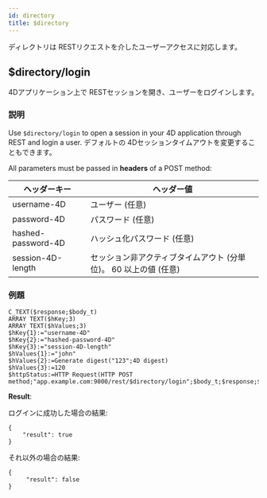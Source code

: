 ```yaml
---
id: directory
title: $directory
---
```


ディレクトリは RESTリクエストを介したユーザーアクセスに対応します。

## $directory/login

4Dアプリケーション上で RESTセッションを開き、ユーザーをログインします。

### 説明

Use `$directory/login` to open a session in your 4D application through REST and login a user. デフォルトの 4Dセッションタイムアウトを変更することもできます。

All parameters must be passed in **headers** of a POST method:

| ヘッダーキー             | ヘッダー値                                                                       |
| ------------------ | --------------------------------------------------------------------------- |
| username-4D        | ユーザー (任意)                                                |
| password-4D        | パスワード (任意)                                               |
| hashed-password-4D | ハッシュ化パスワード (任意)                                          |
| session-4D-length  | セッション非アクティブタイムアウト (分単位)。 60 以上の値 (任意) |

### 例題

```4d
C_TEXT($response;$body_t)
ARRAY TEXT($hKey;3)
ARRAY TEXT($hValues;3)
$hKey{1}:="username-4D"
$hKey{2}:="hashed-password-4D"
$hKey{3}:="session-4D-length"
$hValues{1}:="john"
$hValues{2}:=Generate digest("123";4D digest)
$hValues{3}:=120
$httpStatus:=HTTP Request(HTTP POST method;"app.example.com:9000/rest/$directory/login";$body_t;$response;$hKey;$hValues)
```

**Result**:

ログインに成功した場合の結果:

```
{
    "result": true
}
```

それ以外の場合の結果:

```
{
     "result": false
}
```
